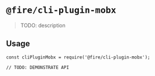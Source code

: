 # `@fire/cli-plugin-mobx`

> TODO: description

## Usage

```
const cliPluginMobx = require('@fire/cli-plugin-mobx');

// TODO: DEMONSTRATE API
```
